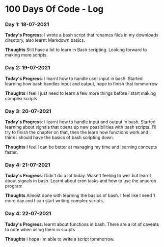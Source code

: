 # 100 Days Of Code - Log



### Day 1: 18-07-2021

**Today's Progress**: I wrote a bash script that renames files in my downloads directory, also learnt Markdown basics.

**Thoughts** Still have a lot to learn in Bash scripting. Looking forward to making more scripts.




### Day 2: 19-07-2021

**Today's Progress**: I learnt how to handle user input in bash. Started learning how bash handles input and output, hope to finish that tommorrow

**Thoughts** I feel I just need to learn a few more things before i start making complex scripts



### Day 3: 20-07-2021

**Today's Progress**: I learnt how to handle input and output in bash. Started learning about signals that opens up new possibilities with bash scripts. I'll try to finish the chapter on that, then the learn how functions work and i think i should have the basics of bash scripting down.

**Thoughts** I feel I can be better at managing my time and learning concepts faster. 



### Day 4: 21-07-2021

**Today's Progress**: Didn't do a lot today. Wasn't feeling to well but learnt about signals in bash. Learnt about cron tasks and how to use the anacron program

**Thoughts** Almost done with learning the basics of bash. I feel like I need 1 more day and I can start writing complex scripts.

### Day 4: 22-07-2021

**Today's Progress**: learnt about functions in bash. There are a lot of caveats to note when using them in scripts

**Thoughts** I hope i'm able to write a script tommorrow.

